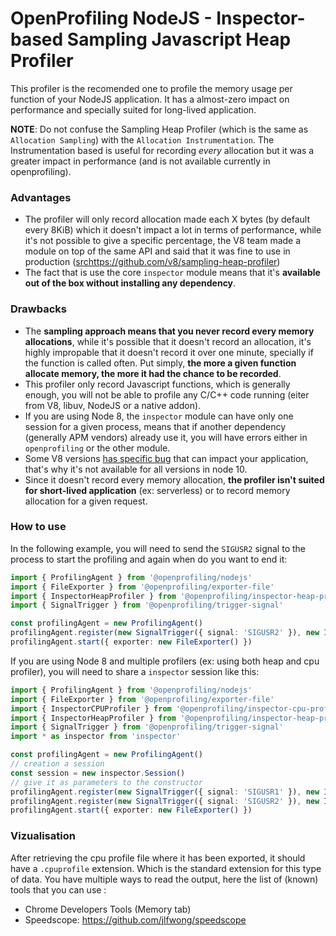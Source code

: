# OpenProfiling NodeJS - Inspector-based Sampling Javascript Heap Profiler

This profiler is the recomended one to profile the memory usage per function of your NodeJS application. It has a almost-zero impact on performance and specially suited for long-lived application.

**NOTE**: Do not confuse the Sampling Heap Profiler (which is the same as `Allocation Sampling`) with the `Allocation Instrumentation`. The Instrumentation based is useful for recording *every* allocation but it was a greater impact in performance (and is not available currently in openprofiling).

### Advantages

- The profiler will only record allocation made each X bytes (by default every 8KiB) which it doesn't impact a lot in terms of performance, while it's not possible to give a specific percentage, the V8 team made a module on top of the same API and said that it was fine to use in production ([src]()https://github.com/v8/sampling-heap-profiler)
- The fact that is use the core `inspector` module means that it's **available out of the box without installing any dependency**.

### Drawbacks

- The **sampling approach means that you never record every memory allocations**, while it's possible that it doesn't record an allocation, it's highly impropable that it doesn't record it over one minute, specially if the function is called often. Put simply, **the more a given function allocate memory, the more it had the chance to be recorded**.
- This profiler only record Javascript functions, which is generally enough, you will not be able to profile any C/C++ code running (eiter from V8, libuv, NodeJS or a native addon).
- If you are using Node 8, the `inspector` module can have only one  session for a given process, means that if another dependency (generally APM vendors) already use it, you will have errors either in `openprofiling` or the other module.
- Some V8 versions [has specific bug](https://bugs.chromium.org/p/chromium/issues/detail?id=847863) that can impact your application, that's why it's not available for all versions in node 10.
- Since it doesn't record every memory allocation, **the profiler isn't suited for short-lived application** (ex: serverless) or to record memory allocation for a given request.

### How to use

In the following example, you will need to send the `SIGUSR2` signal to the process to start the profiling and again when do you want to end it:

```ts
import { ProfilingAgent } from '@openprofiling/nodejs'
import { FileExporter } from '@openprofiling/exporter-file'
import { InspectorHeapProfiler } from '@openprofiling/inspector-heap-profiler'
import { SignalTrigger } from '@openprofiling/trigger-signal'

const profilingAgent = new ProfilingAgent()
profilingAgent.register(new SignalTrigger({ signal: 'SIGUSR2' }), new InspectorHeapProfiler())
profilingAgent.start({ exporter: new FileExporter() })
```

If you are using Node 8 and multiple profilers (ex: using both heap and cpu profiler), you will need to share a `inspector` session like this:

```ts
import { ProfilingAgent } from '@openprofiling/nodejs'
import { FileExporter } from '@openprofiling/exporter-file'
import { InspectorCPUProfiler } from '@openprofiling/inspector-cpu-profiler'
import { InspectorHeapProfiler } from '@openprofiling/inspector-heap-profiler'
import { SignalTrigger } from '@openprofiling/trigger-signal'
import * as inspector from 'inspector'

const profilingAgent = new ProfilingAgent()
// creation a session
const session = new inspector.Session()
// give it as parameters to the constructor
profilingAgent.register(new SignalTrigger({ signal: 'SIGUSR1' }), new InspectorHeapProfiler({ session }))
profilingAgent.register(new SignalTrigger({ signal: 'SIGUSR2' }), new InspectorCPUProfiler({ session }))
profilingAgent.start({ exporter: new FileExporter() })
```

### Vizualisation

After retrieving the cpu profile file where it has been exported, it should have a `.cpuprofile` extension. Which is the standard extension for this type of data.
You have multiple ways to read the output, here the list of (known) tools that you can use :
- Chrome Developers Tools (Memory tab)
- Speedscope: https://github.com/jlfwong/speedscope